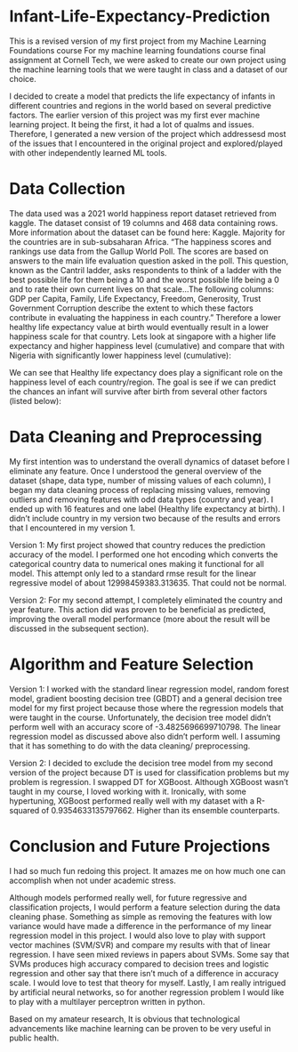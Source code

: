 # Infant-Life-Expectancy-Prediction
This is a revised version of my first project from my Machine Learning Foundations course 
For my machine learning foundations course final assignment at Cornell Tech, we were asked to create our own project using the machine learning tools that we were taught in class and a dataset of our choice. 

I decided to create a model that predicts the life expectancy of infants in different countries and regions in the world based on several predictive factors. The earlier version of this project was my first ever machine learning project. It being the first, it had a lot of qualms and issues. Therefore, I generated a new version of the project which addressesd most of the issues that I encountered in the original project and explored/played with other independently learned ML tools. 

# Data Collection 
The data used was a 2021 world happiness report dataset retrieved from kaggle. The dataset consist of 19 columns and 468 data containing rows. More information about the dataset can be found here: Kaggle. Majority for the countries are in sub-subsaharan Africa. “The happiness scores and rankings use data from the Gallup World Poll. The scores are based on answers to the main life evaluation question asked in the poll. This question, known as the Cantril ladder, asks respondents to think of a ladder with the best possible life for them being a 10 and the worst possible life being a 0 and to rate their own current lives on that scale…The following columns: GDP per Capita, Family, Life Expectancy, Freedom, Generosity, Trust Government Corruption describe the extent to which these factors contribute in evaluating the happiness in each country.” Therefore a lower healthy life expectancy value at birth would eventually result in a lower happiness scale for that country. Lets look at singapore with a higher life expectancy and higher happiness level (cumulative)  and compare that with Nigeria with significantly lower happiness level (cumulative): 




We can see that Healthy life expectancy does play a significant role on the happiness level of each country/region. The goal is see if we can predict the chances an infant will survive after birth from several other factors (listed below): 



# Data Cleaning and Preprocessing
My first intention was to understand the overall dynamics of dataset before I eliminate any feature. Once I understood the general overview of the dataset (shape, data type, number of missing values of each column), I began my data cleaning process of replacing missing values, removing outliers and removing features with odd data types (country and year). I ended up with 16 features and one label (Healthy life expectancy at birth).
I didn’t include country in my version two because of the results and errors that I encountered in my version 1. 



Version 1:
My first project showed that country reduces the prediction accuracy of the model. I performed one hot encoding which converts the categorical country data to numerical ones making it functional for all model. This attempt only led to a standard rmse result for the linear regressive model of about 12998459383.313635. That could not be normal. 




Version 2: 
For my second attempt, I completely eliminated the country and year feature. This action did was proven to be beneficial as predicted, improving the overall model performance (more about the result will be discussed in the subsequent section).

# Algorithm and Feature Selection
Version 1:
I worked with the standard linear regression model, random forest model, gradient boosting decision tree (GBDT) and a general decision tree model for my first project because those where the regression models that were taught in the course. Unfortunately, the decision tree model didn’t perform well with an accuracy score of -3.4825696699710798. The linear regression model as discussed above also didn’t perform well. I assuming that it has something to do with the data cleaning/ preprocessing. 

Version 2:
I decided to exclude the decision tree model from my second version of the project because DT is used for classification problems but my problem is regression. I swapped DT for XGBoost. Although XGBoost wasn’t taught in my course, I loved working with it. Ironically, with some hypertuning, XGBoost performed really well with my dataset with a R-squared of 0.9354633135797662. Higher than its ensemble counterparts. 

# Conclusion and Future Projections
I had so much fun redoing this project. It amazes me on how much one can accomplish when not under academic stress. 

Although models performed really well, for future regressive and classification projects, I would perform a feature selection during the data cleaning phase. Something as simple as removing the features with low variance would have made a difference in the performance of my linear regression model in this project. I would also love to play with support vector machines (SVM/SVR) and compare my results with that of linear regression. I have seen mixed reviews in papers about SVMs. Some say that SVMs produces high accuracy compared to decision trees and logistic regression and other say that there isn’t much of a difference in accuracy scale. I would love to test that theory for myself. Lastly, I am really intrigued by artificial neural networks, so for another regression problem I would like to play with a multilayer perceptron written in python. 

Based on my amateur research, It is obvious that technological advancements like machine learning can be proven to be very useful in public health. 
